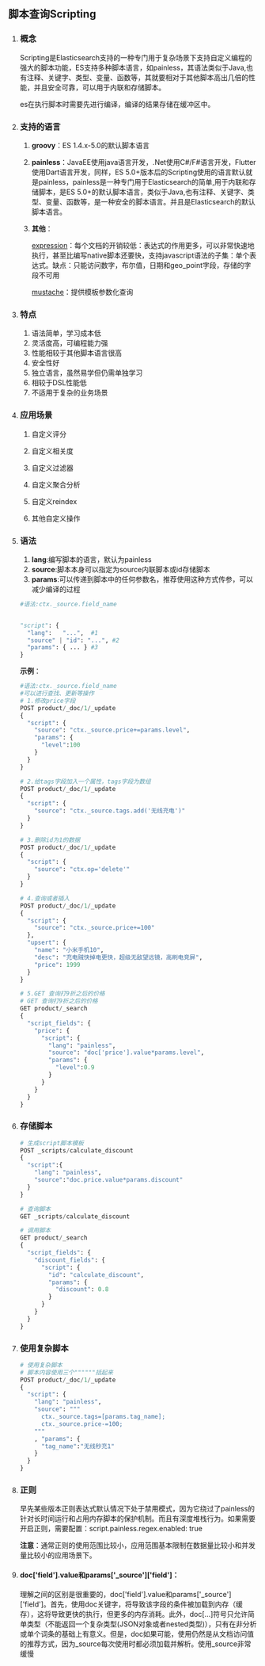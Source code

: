 ## 脚本查询Scripting

1. ### 概念

   Scripting是Elasticsearch支持的一种专门用于复杂场景下支持自定义编程的强大的脚本功能，ES支持多种脚本语言，如painless，其语法类似于Java,也有注释、关键字、类型、变量、函数等，其就要相对于其他脚本高出几倍的性能，并且安全可靠，可以用于内联和存储脚本。

   es在执行脚本时需要先进行编译，编译的结果存储在缓冲区中。

2. ### 支持的语言

   1. **groovy**：ES 1.4.x-5.0的默认脚本语言

   2. **painless**：JavaEE使用java语言开发，.Net使用C#/F#语言开发，Flutter使用Dart语言开发，同样，ES 5.0+版本后的Scripting使用的语言默认就是painless，painless是一种专门用于Elasticsearch的简单,用于内联和存储脚本，是ES 5.0+的默认脚本语言，类似于Java,也有注释、关键字、类型、变量、函数等，是一种安全的脚本语言。并且是Elasticsearch的默认脚本语言。

   3. **其他**：

      [expression](https://www.elastic.co/guide/en/elasticsearch/reference/current/modules-scripting-expression.html)：每个文档的开销较低：表达式的作用更多，可以非常快速地执行，甚至比编写native脚本还要快，支持javascript语法的子集：单个表达式。缺点：只能访问数字，布尔值，日期和geo_point字段，存储的字段不可用

      [mustache](https://www.elastic.co/guide/en/elasticsearch/reference/current/search-template.html)：提供模板参数化查询

3. ### 特点

   1. 语法简单，学习成本低
   2. 灵活度高，可编程能力强
   3. 性能相较于其他脚本语言很高
   4. 安全性好
   5. 独立语言，虽然易学但仍需单独学习
   6. 相较于DSL性能低
   7. 不适用于复杂的业务场景

4. ### 应用场景

   1. 自定义评分

   2. 自定义相关度

   3. 自定义过滤器

   4. 自定义聚合分析

   5. 自定义reindex

   6. 其他自定义操作

5. ### 语法

   1. **lang**:编写脚本的语言，默认为painless
   2. **source**:脚本本身可以指定为source内联脚本或id存储脚本
   3. **params**:可以传递到脚本中的任何参数名，推荐使用这种方式传参，可以减少编译的过程

   ```python
   #语法:ctx._source.field_name
   
   
   "script": {
     "lang":   "...",  #1
     "source" | "id": "...", #2
     "params": { ... } #3
   }
   ```

   **示例**：

   ```python
   #语法:ctx._source.field_name
   #可以进行查找、更新等操作
   # 1.修改price字段
   POST product/_doc/1/_update
   {
     "script": {
       "source": "ctx._source.price+=params.level",
       "params": {
         "level":100
       }
     }
   }
   
   # 2.给tags字段加入一个属性，tags字段为数组
   POST product/_doc/1/_update
   {
     "script": {
       "source": "ctx._source.tags.add('无线充电')"
     }
   }
   
   # 3.删除id为1的数据
   POST product/_doc/1/_update
   {
     "script": {
       "source": "ctx.op='delete'"
     }
   }
   
   # 4.查询或者插入
   POST product/_doc/1/_update
   {
     "script": {
       "source": "ctx._source.price+=100"
     },
     "upsert": {
       "name": "小米手机10",
       "desc": "充电贼快掉电更快，超级无敌望远镜，高刷电竞屏",
       "price": 1999
     }
   }
   
   # 5.GET 查询打9折之后的价格
   # GET 查询打9折之后的价格
   GET product/_search
   {
     "script_fields": {
       "price": {
         "script": {
           "lang": "painless",
           "source": "doc['price'].value*params.level",
           "params": {
             "level":0.9
           }
         }
       }
     }
   }
   
   ```

6. ### 存储脚本

   ```python
   # 生成script脚本模板
   POST _scripts/calculate_discount
   {
     "script":{
       "lang": "painless",
       "source":"doc.price.value*params.discount"
     }
   }
   
   # 查询脚本
   GET _scripts/calculate_discount
   
   # 调用脚本
   GET product/_search
   {
     "script_fields": {
       "discount_fields": {
         "script": {
           "id": "calculate_discount",
           "params": {
             "discount": 0.8
           }
         }
       }
     }
   }
   ```

7. ### 使用复杂脚本

   ```python
   # 使用复杂脚本
   # 脚本内容使用三个""""""括起来
   POST product/_doc/1/_update
   {
     "script": {
       "lang": "painless",
       "source": """
         ctx._source.tags=[params.tag_name];
         ctx._source.price-=100;
       """
       , "params": {
         "tag_name":"无线秒充1"
       }
     }
   }
   ```

8. ### 正则

   早先某些版本正则表达式默认情况下处于禁用模式，因为它绕过了painless的针对长时间运行和占用内存脚本的保护机制。而且有深度堆栈行为。如果需要开启正则，需要配置：script.painless.regex.enabled: true

   **注意**：通常正则的使用范围比较小，应用范围基本限制在数据量比较小和并发量比较小的应用场景下。

9. ####  doc['field'].value和params\['\_source']['field']：

   理解之间的区别是很重要的，doc['field'].value和params\['\_source']['field']。首先，使用doc关键字，将导致该字段的条件被加载到内存（缓存），这将导致更快的执行，但更多的内存消耗。此外，doc[...]符号只允许简单类型（不能返回一个复杂类型(JSON对象或者nested类型)），只有在非分析或单个词条的基础上有意义。但是，doc如果可能，使用仍然是从文档访问值的推荐方式，因为\_source每次使用时都必须加载并解析。使用_source非常缓慢
